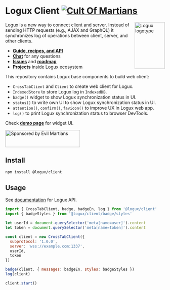 # Logux Client [![Cult Of Martians][cult-img]][cult]

<img align="right" width="95" height="148" title="Logux logotype"
     src="https://logux.io/branding/logotype.svg">

Logux is a new way to connect client and server. Instead of sending
HTTP requests (e.g., AJAX and GraphQL) it synchronizes log of operations
between client, server, and other clients.

* **[Guide, recipes, and API](https://logux.io/)**
* **[Chat](https://gitter.im/logux/logux)** for any questions
* **[Issues](https://github.com/logux/logux/issues)**
  and **[roadmap](https://github.com/logux/logux/projects/1)**
* **[Projects](https://logux.io/architecture/parts/)** inside Logux ecosystem

This repository contains Logux base components to build web client:

* `CrossTabClient` and `Client` to create web client for Logux.
* `IndexedStore` to store Logux log in `IndexedDB`.
* `badge()` widget to show Logux synchronization status in UI.
* `status()` to write own UI to show Logux synchronization status in UI.
* `attention()`, `confirm()`, `favicon()` to improve UX in Logux web app.
* `log()` to print Logux synchronization status to browser DevTools.

Check **[demo page]** for widget UI.

<a href="https://evilmartians.com/?utm_source=logux-client">
  <img src="https://evilmartians.com/badges/sponsored-by-evil-martians.svg"
       alt="Sponsored by Evil Martians" width="236" height="54">
</a>

[logux.io]: https://logux.io/
[demo page]: https://logux.github.io/client/
[cult-img]: http://cultofmartians.com/assets/badges/badge.svg
[cult]: http://cultofmartians.com/done.html


## Install

```sh
npm install @logux/client
```


## Usage

See [documentation] for Logux API.

```js
import { CrossTabClient, badge, badgeEn, log } from '@logux/client'
import { badgeStyles } from '@logux/client/badge/styles'

let userId = document.querySelector('meta[name=user]').content
let token = document.querySelector('meta[name=token]').content

const client = new CrossTabClient({
  subprotocol: '1.0.0',
  server: 'wss://example.com:1337',
  userId,
  token
})

badge(client, { messages: badgeEn, styles: badgeStyles })
log(client)

client.start()
```

[documentation]: https://github.com/logux/logux
